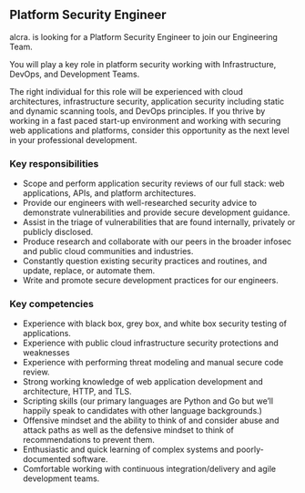 ## Platform Security Engineer

alcra. is looking for a Platform Security Engineer to join our Engineering Team. 

You will play a key role in platform security working with Infrastructure, DevOps, and Development Teams. 

The right individual for this role will be experienced with cloud architectures, infrastructure security, application security including static and dynamic scanning tools, and DevOps principles. If you thrive by working in a fast paced start-up environment and working with securing web applications and platforms, consider this opportunity as the next level in your professional development.

### Key responsibilities

-   Scope and perform application security reviews of our full stack: web applications, APIs, and platform architectures.
-   Provide our engineers with well-researched security advice to demonstrate vulnerabilities and provide secure development guidance.
-   Assist in the triage of vulnerabilities that are found internally, privately or publicly disclosed.
-   Produce research and collaborate with our peers in the broader infosec and public cloud communities and industries.
-   Constantly question existing security practices and routines, and update, replace, or automate them.
-   Write and promote secure development practices for our engineers.

### Key competencies

-   Experience with black box, grey box, and white box security testing of applications.
-   Experience with public cloud infrastructure security protections and weaknesses
-   Experience with performing threat modeling and manual secure code review.
-   Strong working knowledge of web application development and architecture, HTTP, and TLS.
-   Scripting skills (our primary languages are Python and Go but we’ll happily speak to candidates with other language backgrounds.)
-   Offensive mindset and the ability to think of and consider abuse and attack paths as well as the defensive mindset to think of recommendations to prevent them.
-   Enthusiastic and quick learning of complex systems and poorly-documented software.
-   Comfortable working with continuous integration/delivery and agile development teams.
